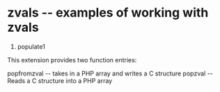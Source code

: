 # zvals -- examples of working with zvals

1. populate1


This extension provides two function entries:

popfromzval -- takes in a PHP array and writes a C structure
popzval -- Reads a C structure into a PHP array

